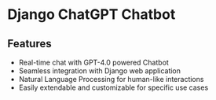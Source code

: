 # Django ChatGPT Chatbot

## Features

- Real-time chat with GPT-4.0 powered Chatbot
- Seamless integration with Django web application
- Natural Language Processing for human-like interactions
- Easily extendable and customizable for specific use cases

